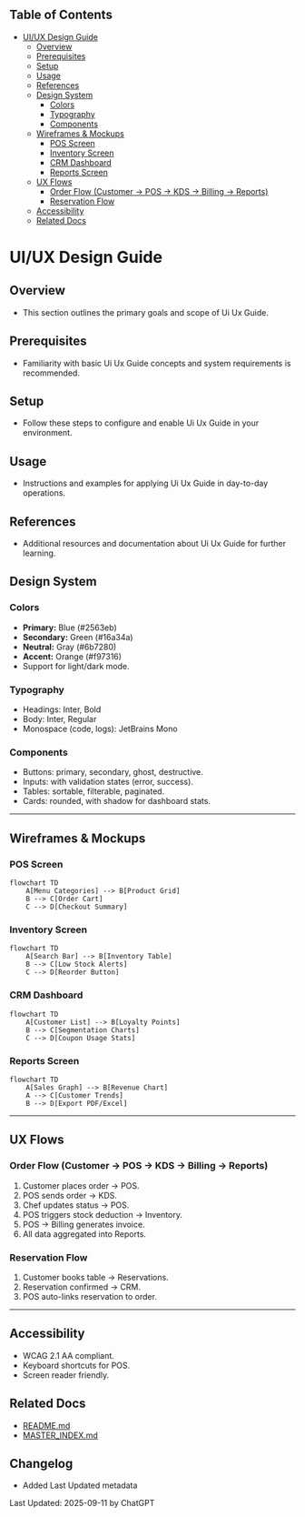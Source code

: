 <!-- START doctoc generated TOC please keep comment here to allow auto update -->
<!-- DON'T EDIT THIS SECTION, INSTEAD RE-RUN doctoc TO UPDATE -->
## Table of Contents

- [UI/UX Design Guide](#uiux-design-guide)
  - [Overview](#overview)
  - [Prerequisites](#prerequisites)
  - [Setup](#setup)
  - [Usage](#usage)
  - [References](#references)
  - [Design System](#design-system)
    - [Colors](#colors)
    - [Typography](#typography)
    - [Components](#components)
  - [Wireframes & Mockups](#wireframes--mockups)
    - [POS Screen](#pos-screen)
    - [Inventory Screen](#inventory-screen)
    - [CRM Dashboard](#crm-dashboard)
    - [Reports Screen](#reports-screen)
  - [UX Flows](#ux-flows)
    - [Order Flow (Customer → POS → KDS → Billing → Reports)](#order-flow-customer-%E2%86%92-pos-%E2%86%92-kds-%E2%86%92-billing-%E2%86%92-reports)
    - [Reservation Flow](#reservation-flow)
  - [Accessibility](#accessibility)
  - [Related Docs](#related-docs)

<!-- END doctoc generated TOC please keep comment here to allow auto update -->

# UI/UX Design Guide

## Overview
- This section outlines the primary goals and scope of Ui Ux Guide.

## Prerequisites
- Familiarity with basic Ui Ux Guide concepts and system requirements is recommended.

## Setup
- Follow these steps to configure and enable Ui Ux Guide in your environment.

## Usage
- Instructions and examples for applying Ui Ux Guide in day-to-day operations.

## References
- Additional resources and documentation about Ui Ux Guide for further learning.


## Design System

### Colors
- **Primary:** Blue (#2563eb)
- **Secondary:** Green (#16a34a)
- **Neutral:** Gray (#6b7280)
- **Accent:** Orange (#f97316)
- Support for light/dark mode.

### Typography
- Headings: Inter, Bold
- Body: Inter, Regular
- Monospace (code, logs): JetBrains Mono

### Components
- Buttons: primary, secondary, ghost, destructive.
- Inputs: with validation states (error, success).
- Tables: sortable, filterable, paginated.
- Cards: rounded, with shadow for dashboard stats.

---

## Wireframes & Mockups

### POS Screen
```mermaid
flowchart TD
    A[Menu Categories] --> B[Product Grid]
    B --> C[Order Cart]
    C --> D[Checkout Summary]
```

### Inventory Screen
```mermaid
flowchart TD
    A[Search Bar] --> B[Inventory Table]
    B --> C[Low Stock Alerts]
    C --> D[Reorder Button]
```

### CRM Dashboard
```mermaid
flowchart TD
    A[Customer List] --> B[Loyalty Points]
    B --> C[Segmentation Charts]
    C --> D[Coupon Usage Stats]
```

### Reports Screen
```mermaid
flowchart TD
    A[Sales Graph] --> B[Revenue Chart]
    A --> C[Customer Trends]
    B --> D[Export PDF/Excel]
```

---

## UX Flows

### Order Flow (Customer → POS → KDS → Billing → Reports)
1. Customer places order → POS.
2. POS sends order → KDS.
3. Chef updates status → POS.
4. POS triggers stock deduction → Inventory.
5. POS → Billing generates invoice.
6. All data aggregated into Reports.

### Reservation Flow
1. Customer books table → Reservations.
2. Reservation confirmed → CRM.
3. POS auto-links reservation to order.

---

## Accessibility
- WCAG 2.1 AA compliant.
- Keyboard shortcuts for POS.
- Screen reader friendly.

## Related Docs
- [README.md](README.md)
- [MASTER_INDEX.md](MASTER_INDEX.md)


## Changelog
- Added Last Updated metadata

Last Updated: 2025-09-11 by ChatGPT
